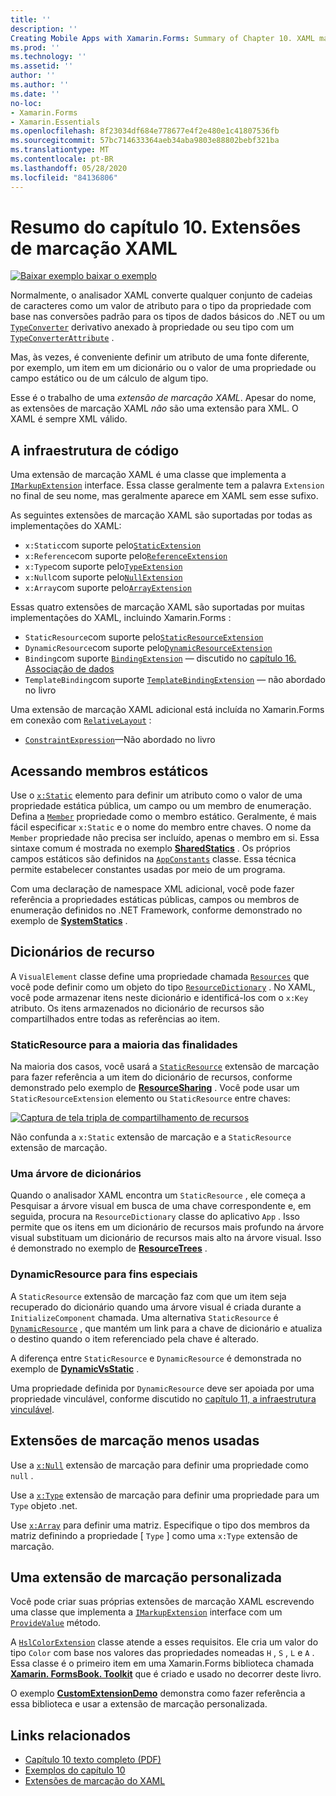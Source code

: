 ```yaml
---
title: ''
description: ''
Creating Mobile Apps with Xamarin.Forms: Summary of Chapter 10. XAML markup extensions''
ms.prod: ''
ms.technology: ''
ms.assetid: ''
author: ''
ms.author: ''
ms.date: ''
no-loc:
- Xamarin.Forms
- Xamarin.Essentials
ms.openlocfilehash: 8f23034df684e778677e4f2e480e1c41807536fb
ms.sourcegitcommit: 57bc714633364aeb34aba9803e88802bebf321ba
ms.translationtype: MT
ms.contentlocale: pt-BR
ms.lasthandoff: 05/28/2020
ms.locfileid: "84136806"
---
```

# <a name="summary-of-chapter-10-xaml-markup-extensions"></a>Resumo do capítulo 10. Extensões de marcação XAML

[![Baixar exemplo ](~/media/shared/download.png) baixar o exemplo](https://github.com/xamarin/xamarin-forms-book-samples/tree/master/Chapter10)

Normalmente, o analisador XAML converte qualquer conjunto de cadeias de caracteres como um valor de atributo para o tipo da propriedade com base nas conversões padrão para os tipos de dados básicos do .NET ou um [`TypeConverter`](xref:Xamarin.Forms.TypeConverter) derivativo anexado à propriedade ou seu tipo com um [`TypeConverterAttribute`](xref:Xamarin.Forms.TypeConverterAttribute) .

Mas, às vezes, é conveniente definir um atributo de uma fonte diferente, por exemplo, um item em um dicionário ou o valor de uma propriedade ou campo estático ou de um cálculo de algum tipo.

Esse é o trabalho de uma *extensão de marcação XAML*. Apesar do nome, as extensões de marcação XAML *não* são uma extensão para XML. O XAML é sempre XML válido.

## <a name="the-code-infrastructure"></a>A infraestrutura de código

Uma extensão de marcação XAML é uma classe que implementa a [`IMarkupExtension`](xref:Xamarin.Forms.Xaml.IMarkupExtension) interface. Essa classe geralmente tem a palavra `Extension` no final de seu nome, mas geralmente aparece em XAML sem esse sufixo.

As seguintes extensões de marcação XAML são suportadas por todas as implementações do XAML:

- `x:Static`com suporte pelo[`StaticExtension`](xref:Xamarin.Forms.Xaml.StaticExtension)
- `x:Reference`com suporte pelo[`ReferenceExtension`](xref:Xamarin.Forms.Xaml.ReferenceExtension)
- `x:Type`com suporte pelo[`TypeExtension`](xref:Xamarin.Forms.Xaml.TypeExtension)
- `x:Null`com suporte pelo[`NullExtension`](xref:Xamarin.Forms.Xaml.NullExtension)
- `x:Array`com suporte pelo[`ArrayExtension`](xref:Xamarin.Forms.Xaml.ArrayExtension)

Essas quatro extensões de marcação XAML são suportadas por muitas implementações do XAML, incluindo Xamarin.Forms :

- `StaticResource`com suporte pelo[`StaticResourceExtension`](xref:Xamarin.Forms.Xaml.StaticResourceExtension)
- `DynamicResource`com suporte pelo[`DynamicResourceExtension`](xref:Xamarin.Forms.Xaml.DynamicResourceExtension)
- `Binding`com suporte [`BindingExtension`](xref:Xamarin.Forms.Xaml.BindingExtension) &mdash; discutido no [capítulo 16. Associação de dados](chapter16.md)
- `TemplateBinding`com suporte [`TemplateBindingExtension`](xref:Xamarin.Forms.Xaml.TemplateBindingExtension) &mdash; não abordado no livro

Uma extensão de marcação XAML adicional está incluída no Xamarin.Forms em conexão com [`RelativeLayout`](xref:Xamarin.Forms.RelativeLayout) :

- [`ConstraintExpression`](xref:Xamarin.Forms.ConstraintExpression)&mdash;Não abordado no livro

## <a name="accessing-static-members"></a>Acessando membros estáticos

Use o [`x:Static`](xref:Xamarin.Forms.Xaml.StaticExtension) elemento para definir um atributo como o valor de uma propriedade estática pública, um campo ou um membro de enumeração. Defina a [`Member`](xref:Xamarin.Forms.Xaml.StaticExtension.Member) propriedade como o membro estático. Geralmente, é mais fácil especificar `x:Static` e o nome do membro entre chaves. O nome da `Member` propriedade não precisa ser incluído, apenas o membro em si. Essa sintaxe comum é mostrada no exemplo [**SharedStatics**](https://github.com/xamarin/xamarin-forms-book-samples/tree/master/Chapter10/SharedStatics) . Os próprios campos estáticos são definidos na [`AppConstants`](https://github.com/xamarin/xamarin-forms-book-samples/blob/master/Chapter10/SharedStatics/SharedStatics/SharedStatics/AppConstants.cs) classe. Essa técnica permite estabelecer constantes usadas por meio de um programa.

Com uma declaração de namespace XML adicional, você pode fazer referência a propriedades estáticas públicas, campos ou membros de enumeração definidos no .NET Framework, conforme demonstrado no exemplo de [**SystemStatics**](https://github.com/xamarin/xamarin-forms-book-samples/tree/master/Chapter10/SystemStatics) .

## <a name="resource-dictionaries"></a>Dicionários de recurso

A `VisualElement` classe define uma propriedade chamada [`Resources`](xref:Xamarin.Forms.VisualElement.Resources) que você pode definir como um objeto do tipo [`ResourceDictionary`](xref:Xamarin.Forms.ResourceDictionary) . No XAML, você pode armazenar itens neste dicionário e identificá-los com o `x:Key` atributo. Os itens armazenados no dicionário de recursos são compartilhados entre todas as referências ao item.

### <a name="staticresource-for-most-purposes"></a>StaticResource para a maioria das finalidades

Na maioria dos casos, você usará a [`StaticResource`](xref:Xamarin.Forms.Xaml.StaticResourceExtension) extensão de marcação para fazer referência a um item do dicionário de recursos, conforme demonstrado pelo exemplo de [**ResourceSharing**](https://github.com/xamarin/xamarin-forms-book-samples/tree/master/Chapter10/ResourceSharing) . Você pode usar um `StaticResourceExtension` elemento ou `StaticResource` entre chaves:

[![Captura de tela tripla de compartilhamento de recursos](images/ch10fg03-small.png "Compartilhamento de Recursos")](images/ch10fg03-large.png#lightbox "Compartilhamento de Recursos")

Não confunda a `x:Static` extensão de marcação e a `StaticResource` extensão de marcação.

### <a name="a-tree-of-dictionaries"></a>Uma árvore de dicionários

Quando o analisador XAML encontra um `StaticResource` , ele começa a Pesquisar a árvore visual em busca de uma chave correspondente e, em seguida, procura na `ResourceDictionary` classe do aplicativo `App` . Isso permite que os itens em um dicionário de recursos mais profundo na árvore visual substituam um dicionário de recursos mais alto na árvore visual. Isso é demonstrado no exemplo de [**ResourceTrees**](https://github.com/xamarin/xamarin-forms-book-samples/tree/master/Chapter10/ResourceTrees) .

### <a name="dynamicresource-for-special-purposes"></a>DynamicResource para fins especiais

A `StaticResource` extensão de marcação faz com que um item seja recuperado do dicionário quando uma árvore visual é criada durante a `InitializeComponent` chamada. Uma alternativa `StaticResource` é [`DynamicResource`](xref:Xamarin.Forms.Xaml.DynamicResourceExtension) , que mantém um link para a chave de dicionário e atualiza o destino quando o item referenciado pela chave é alterado.

A diferença entre `StaticResource` e `DynamicResource` é demonstrada no exemplo de [**DynamicVsStatic**](https://github.com/xamarin/xamarin-forms-book-samples/tree/master/Chapter10/DynamicVsStatic) .

Uma propriedade definida por `DynamicResource` deve ser apoiada por uma propriedade vinculável, conforme discutido no [capítulo 11, a infraestrutura vinculável](chapter11.md).

## <a name="lesser-used-markup-extensions"></a>Extensões de marcação menos usadas

Use a [`x:Null`](xref:Xamarin.Forms.Xaml.NullExtension) extensão de marcação para definir uma propriedade como `null` .

Use a [`x:Type`](xref:Xamarin.Forms.Xaml.TypeExtension) extensão de marcação para definir uma propriedade para um `Type` objeto .net.

Use [`x:Array`](xref:Xamarin.Forms.Xaml.ArrayExtension) para definir uma matriz. Especifique o tipo dos membros da matriz definindo a propriedade [ `Type` ] como uma `x:Type` extensão de marcação.

## <a name="a-custom-markup-extension"></a>Uma extensão de marcação personalizada

Você pode criar suas próprias extensões de marcação XAML escrevendo uma classe que implementa a [`IMarkupExtension`](xref:Xamarin.Forms.Xaml.IMarkupExtension) interface com um [`ProvideValue`](xref:Xamarin.Forms.Xaml.IMarkupExtension.ProvideValue(System.IServiceProvider)) método.

A [`HslColorExtension`](https://github.com/xamarin/xamarin-forms-book-samples/blob/master/Libraries/Xamarin.FormsBook.Toolkit/Xamarin.FormsBook.Toolkit/HslColorExtension.cs) classe atende a esses requisitos. Ele cria um valor do tipo `Color` com base nos valores das propriedades nomeadas `H` , `S` , `L` e `A` . Essa classe é o primeiro item em uma Xamarin.Forms biblioteca chamada [**Xamarin. FormsBook. Toolkit**](https://github.com/xamarin/xamarin-forms-book-samples/tree/master/Libraries/Xamarin.FormsBook.Toolkit) que é criado e usado no decorrer deste livro.

O exemplo [**CustomExtensionDemo**](https://github.com/xamarin/xamarin-forms-book-samples/tree/master/Chapter10/CustomExtensionDemo) demonstra como fazer referência a essa biblioteca e usar a extensão de marcação personalizada.

## <a name="related-links"></a>Links relacionados

- [Capítulo 10 texto completo (PDF)](https://download.xamarin.com/developer/xamarin-forms-book/XamarinFormsBook-Ch10-Apr2016.pdf)
- [Exemplos do capítulo 10](https://github.com/xamarin/xamarin-forms-book-samples/tree/master/Chapter10)
- [Extensões de marcação do XAML](~/xamarin-forms/xaml/markup-extensions/index.md)
